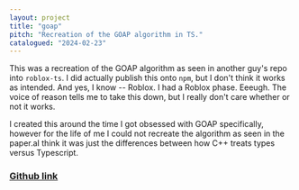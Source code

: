 ```yaml
---
layout: project
title: "goap"
pitch: "Recreation of the GOAP algorithm in TS."
catalogued: "2024-02-23"
---
```


This was a recreation of the GOAP algorithm as seen in another guy's repo into
`roblox-ts`. I did actually publish this onto `npm`, but I don't think it works
as intended. And yes, I know -- Roblox. I had a Roblox phase. Eeeugh. The voice
of reason tells me to take this down, but I really don't care whether or not it
works.

I created this around the time I got obsessed with GOAP specifically, however
for the life of me I could not recreate the algorithm as seen in the paper.aI
think it was just the differences between how C++ treats types versus
Typescript.

### [Github link](https://github.com/rwilliaise/goap)
